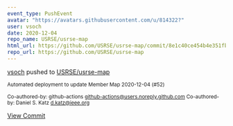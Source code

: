 ```yaml
---
event_type: PushEvent
avatar: "https://avatars.githubusercontent.com/u/814322?"
user: vsoch
date: 2020-12-04
repo_name: USRSE/usrse-map
html_url: https://github.com/USRSE/usrse-map/commit/8e1c40ce454b4e351fb3128e5c1214d1c6031427
repo_url: https://github.com/USRSE/usrse-map
---
```


<a href='https://github.com/vsoch' target='_blank'>vsoch</a> pushed to <a href='https://github.com/USRSE/usrse-map' target='_blank'>USRSE/usrse-map</a>

<small>Automated deployment to update Member Map 2020-12-04 (#52)

Co-authored-by: github-actions <github-actions@users.noreply.github.com>
Co-authored-by: Daniel S. Katz <d.katz@ieee.org></small>

<a href='https://github.com/USRSE/usrse-map/commit/8e1c40ce454b4e351fb3128e5c1214d1c6031427' target='_blank'>View Commit</a>